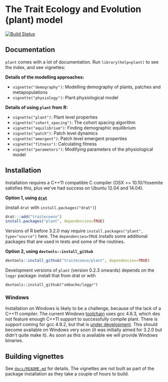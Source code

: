 # The Trait Ecology and Evolution (plant) model

[![Build Status](https://travis-ci.org/traitecoevo/plant.png?branch=master)](https://travis-ci.org/traitecoevo/plant)

## Documentation

`plant` comes with a lot of documentation.  Run `library(help=plant)` to see the index, and see vignettes:

**Details of the modelling approaches:**

* `vignette("demography")`: Modelling demography of plants, patches and metapopulations
* `vignette("physiology")`: Plant physiological model

**Details of using `plant` from R:**

* `vignette("plant")`: Plant level properties
* `vignette("cohort_spacing")`: The cohort spacing algorithm
* `vignette("equilibrium")`: Finding demographic equilibrium
* `vignette("patch")`: Patch level dynamics
* `vignette("emergent")`: Patch level emergent properties
* `vignette("fitness")`: Calculating fitness
* `vignette("parameters")`: Modifying parameters of the physiological model

## Installation

Installation requires a C++11 compatible C compiler (OSX >= 10.10/Yosemite satisfies this, plus we've had success on Ubuntu 12.04 and 14.04).

**Option 1, using [`drat`](https://github.com/eddelbuettel/drat)**

(install `drat` with `install.packages("drat")`)

```r
drat:::add("traitecoevo")
install.packages("plant", dependencies=TRUE)
```

Versions of R before 3.2.0 may require `install.packages("plant", type="source")` here.  The `dependencies=TRUE` installs some additional packages that are used in tests and some of the routines.

**Option 2, using `devtools::install_github`**

```r
devtools::install_github("traitecoevo/plant", dependencies=TRUE)
```

Development versions of `plant` (version 0.2.3 onwards) depends on the `loggr` package: install that from drat or with

```
devtools::install_github("smbache/loggr")
```

### Windows

Installation on Windows is likely to be a challenge, because of the lack of a C++11 compiler.  The current Windows [toolchain](http://cran.r-project.org/bin/windows/Rtools/) uses gcc 4.6.3, which des not feature enough C++11 support to successfully compile plant.  There is support coming for gcc 4.9.2, but that is [under development](https://rawgit.com/kevinushey/RToolsToolchainUpdate/master/mingwnotes.html).  This should become available on Windows very soon (it was initially aimed for 3.2.0 but didn't quite make it).  As soon as this is available we will provide Windows binaries.

## Building vignettes

See [`docs/README.md`](docs/README.md) for details.  The vignettes are not built as part of the package installation as they take a couple of hours to build.
